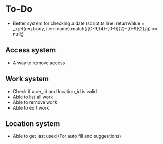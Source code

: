 # To-Do

 - Better system for checking a date (script.ts line: returnValue = _.get(req.body, item.name).match(/[0-9]{4}-[0-9]{2}-[0-9]{2}/g) == null;)

## Access system

 - A way to remove access

## Work system

 - Check if user_id and location_id is valid
 - Able to list all work
 - Able to remove work
 - Able to edit work

 ## Location system

  - Able to get last used (For auto fill and suggestions)